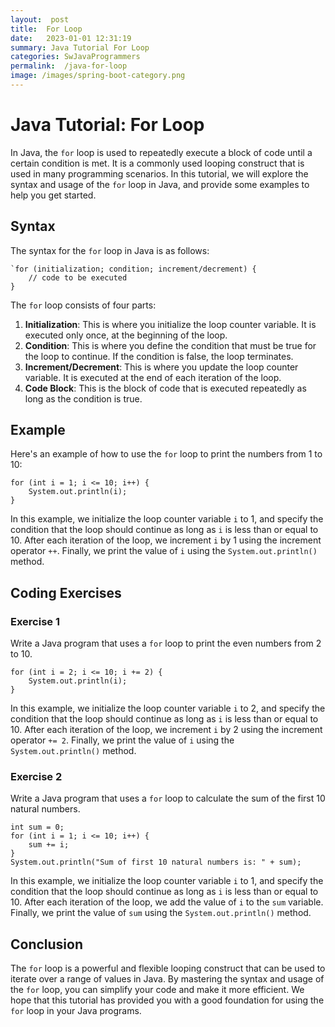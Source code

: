 ```yaml
---
layout:  post
title:  For Loop
date:   2023-01-01 12:31:19
summary: Java Tutorial For Loop
categories: SwJavaProgrammers
permalink:  /java-for-loop
image: /images/spring-boot-category.png
---
```



# Java Tutorial: For Loop

In Java, the `for` loop is used to repeatedly execute a block of code until a certain condition is met. It is a commonly used looping construct that is used in many programming scenarios. In this tutorial, we will explore the syntax and usage of the `for` loop in Java, and provide some examples to help you get started.

## Syntax

The syntax for the `for` loop in Java is as follows:

```
`for (initialization; condition; increment/decrement) {
    // code to be executed
}
```

The `for` loop consists of four parts:

1.  **Initialization**: This is where you initialize the loop counter variable. It is executed only once, at the beginning of the loop.
2.  **Condition**: This is where you define the condition that must be true for the loop to continue. If the condition is false, the loop terminates.
3.  **Increment/Decrement**: This is where you update the loop counter variable. It is executed at the end of each iteration of the loop.
4.  **Code Block**: This is the block of code that is executed repeatedly as long as the condition is true.

## Example

Here's an example of how to use the `for` loop to print the numbers from 1 to 10:

```
for (int i = 1; i <= 10; i++) {
    System.out.println(i);
}
```

In this example, we initialize the loop counter variable `i` to 1, and specify the condition that the loop should continue as long as `i` is less than or equal to 10. After each iteration of the loop, we increment `i` by 1 using the increment operator `++`. Finally, we print the value of `i` using the `System.out.println()` method.

## Coding Exercises

### Exercise 1

Write a Java program that uses a `for` loop to print the even numbers from 2 to 10.

```
for (int i = 2; i <= 10; i += 2) {
    System.out.println(i);
}
```

In this example, we initialize the loop counter variable `i` to 2, and specify the condition that the loop should continue as long as `i` is less than or equal to 10. After each iteration of the loop, we increment `i` by 2 using the increment operator `+= 2`. Finally, we print the value of `i` using the `System.out.println()` method.

### Exercise 2

Write a Java program that uses a `for` loop to calculate the sum of the first 10 natural numbers.

```
int sum = 0;
for (int i = 1; i <= 10; i++) {
    sum += i;
}
System.out.println("Sum of first 10 natural numbers is: " + sum);
```

In this example, we initialize the loop counter variable `i` to 1, and specify the condition that the loop should continue as long as `i` is less than or equal to 10. After each iteration of the loop, we add the value of `i` to the `sum` variable. Finally, we print the value of `sum` using the `System.out.println()` method.

## Conclusion

The `for` loop is a powerful and flexible looping construct that can be used to iterate over a range of values in Java. By mastering the syntax and usage of the `for` loop, you can simplify your code and make it more efficient. We hope that this tutorial has provided you with a good foundation for using the `for` loop in your Java programs.